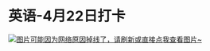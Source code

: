# 英语-4月22日打卡

[![图片可能因为网络原因掉线了，请刷新或直接点我查看图片~](https://cdn.jsdelivr.net/gh/ylsislove/image-home/test/20210423234837.jpg)](https://cdn.jsdelivr.net/gh/ylsislove/image-home/test/20210423234837.jpg)
